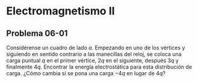 # Electromagnetismo II
## Problema 06-01

Considérense un cuadro de lado $`a`$. Empezando en uno de los vértices y
siguiendo en sentido contrario a las manecillas del reloj, se coloca una
carga puntual $`q`$ en el primer vértice, $`2q`$ en el siguiente, después
$`3q`$ y finalmente $`4q`$. Encontrar la energía electrostática para esta
distribución de carga. ¿Cómo cambia si se pona una carga $`-4q`$ en lugar
de $`4q`$?
